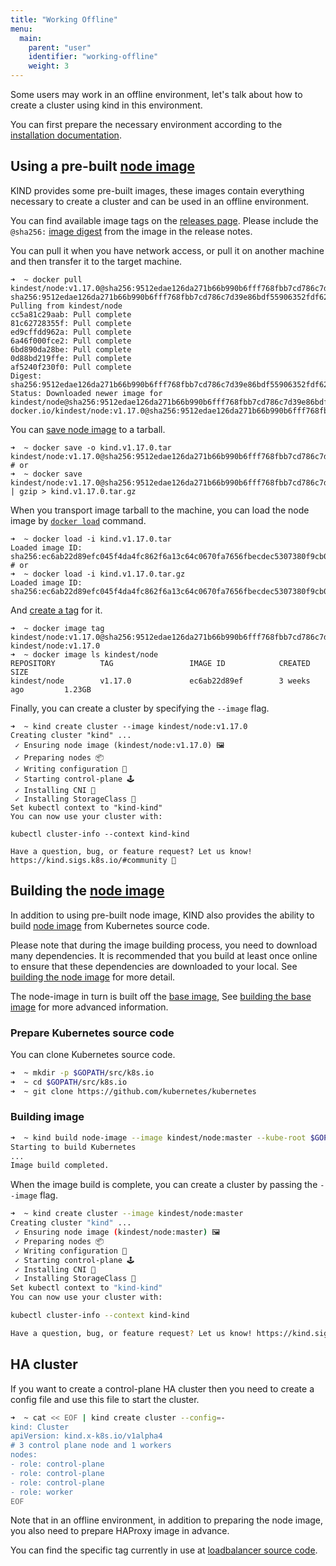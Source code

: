 ```yaml
---
title: "Working Offline"
menu:
  main:
    parent: "user"
    identifier: "working-offline"
    weight: 3
---
```


Some users may work in an offline environment,
let's talk about how to create a cluster using kind in this environment.

You can first prepare the necessary environment according to the [installation documentation][installation documentation].


## Using a pre-built [node image][node image]

KIND provides some pre-built images,
these images contain everything necessary to create a cluster and can be used in an offline environment.

You can find available image tags on the [releases page][releases page].
Please include the `@sha256:` [image digest][image digest] from the image in the release notes.

You can pull it when you have network access,
or pull it on another machine and then transfer it to the target machine.

```
➜  ~ docker pull kindest/node:v1.17.0@sha256:9512edae126da271b66b990b6fff768fbb7cd786c7d39e86bdf55906352fdf62
sha256:9512edae126da271b66b990b6fff768fbb7cd786c7d39e86bdf55906352fdf62: Pulling from kindest/node
cc5a81c29aab: Pull complete 
81c62728355f: Pull complete 
ed9cffdd962a: Pull complete 
6a46f000fce2: Pull complete 
6bd890da28be: Pull complete 
0d88bd219ffe: Pull complete 
af5240f230f0: Pull complete 
Digest: sha256:9512edae126da271b66b990b6fff768fbb7cd786c7d39e86bdf55906352fdf62
Status: Downloaded newer image for kindest/node@sha256:9512edae126da271b66b990b6fff768fbb7cd786c7d39e86bdf55906352fdf62
docker.io/kindest/node:v1.17.0@sha256:9512edae126da271b66b990b6fff768fbb7cd786c7d39e86bdf55906352fdf62
```

You can [save node image][docker save] to a tarball.

```
➜  ~ docker save -o kind.v1.17.0.tar kindest/node:v1.17.0@sha256:9512edae126da271b66b990b6fff768fbb7cd786c7d39e86bdf55906352fdf62
# or
➜  ~ docker save kindest/node:v1.17.0@sha256:9512edae126da271b66b990b6fff768fbb7cd786c7d39e86bdf55906352fdf62 | gzip > kind.v1.17.0.tar.gz
```

When you transport image tarball to the machine,
you can load the node image by [`docker load`][docker load] command.

```
➜  ~ docker load -i kind.v1.17.0.tar
Loaded image ID: sha256:ec6ab22d89efc045f4da4fc862f6a13c64c0670fa7656fbecdec5307380f9cb0
# or
➜  ~ docker load -i kind.v1.17.0.tar.gz
Loaded image ID: sha256:ec6ab22d89efc045f4da4fc862f6a13c64c0670fa7656fbecdec5307380f9cb0
```

And [create a tag][docker tag] for it.

```
➜  ~ docker image tag kindest/node:v1.17.0@sha256:9512edae126da271b66b990b6fff768fbb7cd786c7d39e86bdf55906352fdf62 kindest/node:v1.17.0
➜  ~ docker image ls kindest/node
REPOSITORY          TAG                 IMAGE ID            CREATED             SIZE
kindest/node        v1.17.0             ec6ab22d89ef        3 weeks ago         1.23GB
```

Finally, you can create a cluster by specifying the `--image` flag.

```
➜  ~ kind create cluster --image kindest/node:v1.17.0
Creating cluster "kind" ...
 ✓ Ensuring node image (kindest/node:v1.17.0) 🖼
 ✓ Preparing nodes 📦  
 ✓ Writing configuration 📜 
 ✓ Starting control-plane 🕹️ 
 ✓ Installing CNI 🔌 
 ✓ Installing StorageClass 💾 
Set kubectl context to "kind-kind"
You can now use your cluster with:

kubectl cluster-info --context kind-kind

Have a question, bug, or feature request? Let us know! https://kind.sigs.k8s.io/#community 🙂
```

## Building the [node image][node image]

In addition to using pre-built node image, 
KIND also provides the ability to build [node image][node image] from Kubernetes source code.

Please note that during the image building process, you need to download many dependencies.
It is recommended that you build at least once online to ensure that these dependencies are downloaded to your local.
See [building the node image][building the node image] for more detail.

The node-image in turn is built off the [base image][base image],
See [building the base image][building the base image] for more advanced information.

### Prepare Kubernetes source code

You can clone Kubernetes source code.

```sh
➜  ~ mkdir -p $GOPATH/src/k8s.io
➜  ~ cd $GOPATH/src/k8s.io
➜  ~ git clone https://github.com/kubernetes/kubernetes
```

### Building image

```sh
➜  ~ kind build node-image --image kindest/node:master --kube-root $GOPATH/src/k8s.io/kubernetes 
Starting to build Kubernetes
...
Image build completed.
```

When the image build is complete, you can create a cluster by passing the `--image` flag.

```sh
➜  ~ kind create cluster --image kindest/node:master
Creating cluster "kind" ...
 ✓ Ensuring node image (kindest/node:master) 🖼
 ✓ Preparing nodes 📦  
 ✓ Writing configuration 📜 
 ✓ Starting control-plane 🕹️ 
 ✓ Installing CNI 🔌 
 ✓ Installing StorageClass 💾 
Set kubectl context to "kind-kind"
You can now use your cluster with:

kubectl cluster-info --context kind-kind

Have a question, bug, or feature request? Let us know! https://kind.sigs.k8s.io/#community 🙂
```

## HA cluster

If you want to create a control-plane HA cluster
then you need to create a config file and use this file to start the cluster.

```sh
➜  ~ cat << EOF | kind create cluster --config=-
kind: Cluster
apiVersion: kind.x-k8s.io/v1alpha4
# 3 control plane node and 1 workers
nodes:
- role: control-plane
- role: control-plane
- role: control-plane
- role: worker
EOF
```

Note that in an offline environment, in addition to preparing the node image,
you also need to prepare HAProxy image in advance.

You can find the specific tag currently in use at [loadbalancer source code][loadbalancer source code].







[installation documentation]: https://kind.sigs.k8s.io/docs/user/quick-start#installation
[node image]: https://kind.sigs.k8s.io/docs/design/node-image
[releases page]: https://github.com/kubernetes-sigs/kind/releases
[image digest]: https://docs.docker.com/engine/reference/commandline/pull/#pull-an-image-by-digest-immutable-identifier
[docker save]: https://docs.docker.com/engine/reference/commandline/save/
[docker load]: https://docs.docker.com/engine/reference/commandline/load/
[docker tag]: https://docs.docker.com/engine/reference/commandline/tag/
[base image]: https://kind.sigs.k8s.io/docs/design/base-image/
[building the node image]: https://kind.sigs.k8s.io/docs/user/quick-start/#building-images
[building the base image]: https://kind.sigs.k8s.io/docs/user/quick-start/#building-the-base-image
[loadbalancer source code]: https://github.com/kubernetes-sigs/kind/blob/master/pkg/cluster/internal/loadbalancer/const.go#L20
